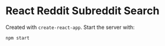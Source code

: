 # React Reddit Subreddit Search

Created with `create-react-app`. Start the server with:

```
npm start
```

